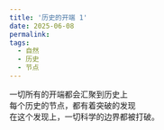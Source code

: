 ```yaml
---
title: '历史的开端 1'
date: 2025-06-08
permalink: 
tags:
  - 自然
  - 历史
  - 节点
---
```

一切所有的开端都会汇聚到历史上  
每个历史的节点，都有着突破的发现  
在这个发现上，一切科学的边界都被打破。  

<!--
Headings are cool
======

You can have many headings
======

Aren't headings cool?
------
-->
